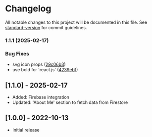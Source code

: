 # Changelog

All notable changes to this project will be documented in this file. See [standard-version](https://github.com/conventional-changelog/standard-version) for commit guidelines.

### 1.1.1 (2025-02-17)


### Bug Fixes

* svg icon props ([29c06b3](https://github.com/killianfalle/killianfalle.github.io/commit/29c06b36a5e33e7afe6114ba1947d30e43818ff7))
* use bold for 'react.js' ([4239eb1](https://github.com/killianfalle/killianfalle.github.io/commit/4239eb132a11d886488f423c5539eb9c630040fd))

## [1.1.0] - 2025-02-17
- Added: Firebase integration
- Updated: 'About Me' section to fetch data from Firestore

## [1.0.0] - 2022-10-13
- Initial release
